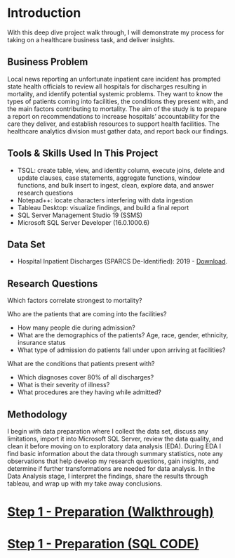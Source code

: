 # Introduction

With this deep dive project walk through, I will demonstrate my process for taking on a healthcare business task, and deliver insights.  

## Business Problem
Local news reporting an unfortunate inpatient care incident has prompted state health officials to review all hospitals for discharges resulting in mortality, and identify potential systemic problems. They want to know the types of patients coming into facilities, the conditions they present with, and the main factors contributing to mortality. The aim of the study is to prepare a report on recommendations to increase hospitals’ accountability for the care they deliver, and establish resources to support health facilities. The healthcare analytics division must gather data, and report back our findings.

## Tools & Skills Used In This Project
+ TSQL: create table, view, and identity column, execute joins, delete and update clauses, case statements, aggregate functions, window functions, and bulk insert to ingest, clean, explore data, and answer research questions
+	Notepad++: locate characters interfering with data ingestion
+	Tableau Desktop: visualize findings, and build a final report
+	SQL Server Management Studio	19 (SSMS)
+	Microsoft SQL Server Developer (16.0.1000.6)

## Data Set
- Hospital Inpatient Discharges (SPARCS De-Identified): 2019 - [Download](https://health.data.ny.gov/Health/Hospital-Inpatient-Discharges-SPARCS-De-Identified/4ny4-j5zv).


## Research Questions

Which factors correlate strongest to mortality?

Who are the patients that are coming into the facilities?

+ How many people die during admission? 
+ What are the demographics of the patients? Age, race, gender, ethnicity, insurance status
+ What type of admission do patients fall under upon arriving at facilities?


What are the conditions that patients present with?
+ Which diagnoses cover 80% of all discharges?
+ What is their severity of illness?
+ What procedures are they having while admitted?





## Methodology

I begin with data preparation where I collect the data set, discuss any limitations, import it into Microsoft SQL Server, review the data quality, and clean it before moving on to exploratory data analysis (EDA). During EDA I find basic information about the data through summary statistics, note any observations that help develop my research questions, gain insights, and determine if further transformations are needed for data analysis. In the Data Analysis stage, I interpret the findings, share the results through tableau, and wrap up with my take away conclusions. 



# [Step 1 - Preparation (Walkthrough)](https://github.com/cgjohnso/New_York_Hospital_Mortality_Analysis/blob/main/SPARC2019_NY_Hospital_Mortality_Analysis_Part1.pdf)
# [Step 1 - Preparation (SQL CODE)](https://github.com/cgjohnso/New_York_Hospital_Mortality_Analysis/blob/main/SQL_Analysis_of_New_York_Hospitals_Mortality_Part_1.sql)
